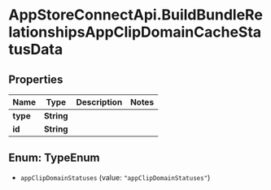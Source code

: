 # AppStoreConnectApi.BuildBundleRelationshipsAppClipDomainCacheStatusData

## Properties

Name | Type | Description | Notes
------------ | ------------- | ------------- | -------------
**type** | **String** |  | 
**id** | **String** |  | 



## Enum: TypeEnum


* `appClipDomainStatuses` (value: `"appClipDomainStatuses"`)




